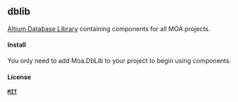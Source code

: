 ## dblib

[Altium Database Library](http://www.altium.com/documentation/17.0/display/ADES/((Working+with+Database+Libraries))_AD) containing components for all MOA projects.

#### Install

You only need to add Moa.DbLib to your project to begin using components.

#### License

[**`MIT`**](LICENSE)
